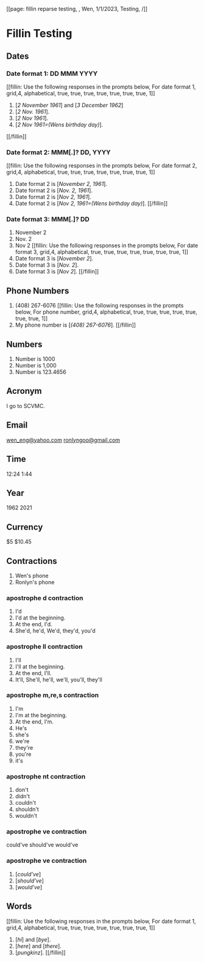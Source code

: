 [[page: fillin reparse testing, , Wen, 1/1/2023, Testing, /]]

# Fillin Testing

## Dates
### Date format 1: DD MMM YYYY
[[fillin: Use the following responses in the prompts below, For date format 1, grid,4, alphabetical, true, true, true, true, true, true, true, 1]]
1. [_2 November 1961_] and [_3 December 1962_]
1. [_2 Nov. 1961_].
1. [_2 Nov 1961_].
1. [_2 Nov 1961=(Wens birthday day)_].

[[/fillin]]
### Date format 2: MMM[.]? DD, YYYY

[[fillin: Use the following responses in the prompts below, For date format 2, grid,4, alphabetical, true, true, true, true, true, true, true, 1]]
1. Date format 2 is [_November 2, 1961_].
1. Date format 2 is [_Nov. 2, 1961_].
1. Date format 2 is [_Nov 2, 1961_].
1. Date format 2 is [_Nov 2, 1961=(Wens birthday day)_].
[[/fillin]]
### Date format 3: MMM[.]? DD
1. November 2
1. Nov. 2
1. Nov 2
[[fillin: Use the following responses in the prompts below, For date format 3, grid,4, alphabetical, true, true, true, true, true, true, true, 1]]
1. Date format 3 is [_November 2_].
1. Date format 3 is [_Nov. 2_].
1. Date format 3 is [_Nov 2_].
[[/fillin]]
## Phone Numbers
1. (408) 267-6076
[[fillin: Use the following responses in the prompts below, For phone number, grid,4, alphabetical, true, true, true, true, true, true, true, 1]]
1. My phone number is [_(408) 267-6076_].
[[/fillin]]
## Numbers
1. Number is 1000
1. Number is 1,000
1. Number is 123.4656
## Acronym
I go to SCVMC.
## Email
wen_eng@yahoo.com
ronlyngoo@gmail.com
## Time
12:24
1:44
## Year
1962
2021
## Currency
$5
$10.45
## Contractions
1. Wen's phone
1. Ronlyn's phone
### apostrophe d contraction
1. I'd
1. I'd at the beginning.
1. At the end, I'd.
1. She'd, he'd, We'd, they'd, you'd
### apostrophe ll contraction
1. I'll
1. I'll at the beginning.
1. At the end, I'll.
1. It'll, She'll, he'll, we'll, you'll, they'll
### apostrophe m,re,s contraction
1. I'm
1. I'm at the beginning.
1. At the end, I'm.
1. He's
1. she's
1. we're
1. they're
1. you're
1. it's
### apostrophe nt contraction
1. don't
1. didn't
1. couldn't
1. shouldn't
1. wouldn't
### apostrophe ve contraction
could've
should've
would've
### apostrophe ve contraction
1. [_could've_]
1. [_should've_]
1. [_would've_]
## Words
[[fillin: Use the following responses in the prompts below, For date format 1, grid,4, alphabetical, true, true, true, true, true, true, true, 1]]
1. [_hi_] and [_bye_].
1. [_here_] and [_there_].
1. [_pungkinz_].
[[/fillin]]

